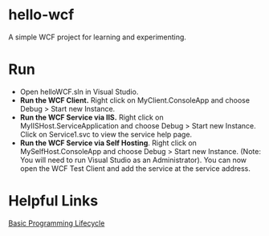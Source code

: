 # hello-wcf
A simple WCF project for learning and experimenting.

# Run

* Open helloWCF.sln in Visual Studio. 
* **Run the WCF Client.** Right click on MyClient.ConsoleApp and choose Debug > Start new Instance.
* **Run the WCF Service via IIS.** Right click on MyIISHost.ServiceApplication and choose Debug > Start new Instance. Click on Service1.svc to view the service help page. 
* **Run the WCF Service via Self Hosting**. Right click on MySelfHost.ConsoleApp and choose Debug > Start new Instance. (Note: You will need to run Visual Studio as an Administrator). You can now open the WCF Test Client and add the service at the service address.

# Helpful Links

[Basic Programming Lifecycle](https://msdn.microsoft.com/en-us/library/ms732098%28v=vs.110%29.aspx)

